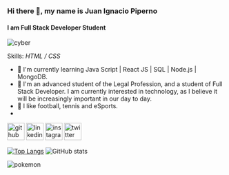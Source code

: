 ### Hi there 👋, my name is **Juan Ignacio Piperno**
#### I am Full Stack Developer Student
![cyber](https://c.tenor.com/TuYN6dmAclUAAAAC/cyberpunk.gif)


Skills: *HTML / CSS*

- 🌱 I'm currently learning Java Script | React JS | SQL | Node.js | MongoDB.
- 💬 I'm an advanced student of the Legal Profession, and a student of Full Stack Developer. I am currently interested in technology, as I believe it will be increasingly important in our day to day.
- 🎯 I like football, tennis and eSports.
- 


[<img src='https://cdn.jsdelivr.net/npm/simple-icons@3.0.1/icons/github.svg' alt='github' height='40'>](https://github.com/pipernojuan)  [<img src='https://cdn.jsdelivr.net/npm/simple-icons@3.0.1/icons/linkedin.svg' alt='linkedin' height='40'>](https://www.linkedin.com/in/https://www.linkedin.com/in/pipernojuanignacio//)  [<img src='https://cdn.jsdelivr.net/npm/simple-icons@3.0.1/icons/instagram.svg' alt='instagram' height='40'>](https://www.instagram.com/PipernoJuan/)  [<img src='https://cdn.jsdelivr.net/npm/simple-icons@3.0.1/icons/twitter.svg' alt='twitter' height='40'>](https://twitter.com/PipernoJuan)  

[![Top Langs](https://github-readme-stats.vercel.app/api/top-langs/?username=pipernojuan)](https://github.com/anuraghazra/github-readme-stats)
![GitHub stats](https://github-readme-stats.vercel.app/api?username=pipernojuan&show_icons=true)  

![pokemon](http://49.media.tumblr.com/efb3a6fc5a0e76829798bdb3d735ecf5/tumblr_mrnj0g6qza1rfjowdo1_500.gif)
